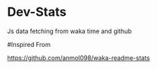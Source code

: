 # Dev-Stats
Js data fetching from waka time and github





#Inspired From

https://github.com/anmol098/waka-readme-stats

